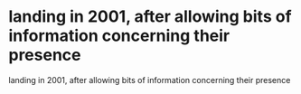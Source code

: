 # landing in 2001, after allowing bits of information concerning their presence

landing in 2001, after allowing bits of information concerning their presence